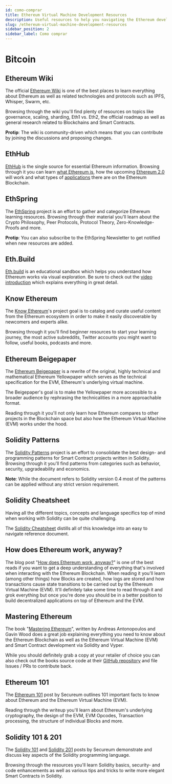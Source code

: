 ```yaml
---
id: como-comprar
title: Ethereum Virtual Machine Development Resources
description: Useful resources to help you navigating the Ethereum development landscape.
slug: /ethereum-virtual-machine-development-resources
sidebar_position: 2
sidebar_label: Como comprar
---
```


# Bitcoin

## Ethereum Wiki

The official [Ethereum Wiki](https://eth.wiki/) is one of the best places to learn everything about Ethereum as well as related technologies and protocols such as IPFS, Whisper, Swarm, etc.

Browsing through the wiki you'll find plenty of resources on topics like governance, scaling, sharding, Eth1 vs. Eth2, the official roadmap as well as general research related to Blockchains and Smart Contracts.

**Protip**: The wiki is community-driven which means that you can contribute by joining the discussions and proposing changes.

## EthHub

[EthHub](https://ethhub.io/) is the single source for essential Ethereum information. Browsing through it you can learn [what Ethereum is](https://docs.ethhub.io/ethereum-basics/what-is-ethereum/), how the upcoming [Ethereum 2.0](https://docs.ethhub.io/ethereum-roadmap/ethereum-2.0/eth-2.0-phases/) will work and what types of [applications](https://docs.ethhub.io/built-on-ethereum/built-on-ethereum/) there are on the Ethereum Blockchain.

## EthSpring

The [EthSpring](https://ethspring.com/) project is an effort to gather and categorize Ethereum learning resources. Browsing through their material you'll learn about the Crypto Philosophy, Peer Protocols, Protocol Theory, Zero-Knowledge-Proofs and more.

**Protip**: You can also subscribe to the EthSpring Newsletter to get notified when new resources are added.

## Eth.Build

[Eth.build](https://eth.build/) is an educational sandbox which helps you understand how Ethereum works via visual exploration. Be sure to check out the [video introduction](https://www.youtube.com/watch?v=30pa790tIIA) which explains everything in great detail.

## Know Ethereum

The [Know Ethereum](https://knowethereum.com/)'s project goal is to catalog and curate useful content from the Ethereum ecosystem in order to make it easily discoverable by newcomers and experts alike.

Browsing through it you'll find beginner resources to start your learning journey, the most active subreddits, Twitter accounts you might want to follow, useful books, podcasts and more.

## Ethereum Beigepaper

The [Ethereum Beigepaper](https://github.com/chronaeon/beigepaper) is a rewrite of the original, highly technical and mathematical Ethereum Yellowpaper which serves as the technical specification for the EVM, Ethereum's underlying virtual machine.

The Beigepaper's goal is to make the Yellowpaper more accessible to a broader audience by rephrasing the technicalities in a more approachable format.

Reading through it you'll not only learn how Ethereum compares to other projects in the Blockchain space but also how the Ethereum Virtual Machine \(EVM\) works under the hood.

## Solidity Patterns

The [Solidity Patterns](https://fravoll.github.io/solidity-patterns/) project is an effort to consolidate the best design- and programming patterns for Smart Contract projects written in Solidity. Browsing through it you'll find patterns from categories such as behavior, security, upgradeability and economics.

**Note**: While the document refers to Solidity version 0.4 most of the patterns can be applied without any strict version requirement.

## Solidity Cheatsheet

Having all the different topics, concepts and language specifics top of mind when working with Solidity can be quite challenging.

The [Solidity Cheatsheet](https://docs.soliditylang.org/en/latest/cheatsheet.html) distills all of this knowledge into an easy to navigate reference document.

## How does Ethereum work, anyway?

The blog post "[How does Ethereum work, anyway?](https://www.preethikasireddy.com/post/how-does-ethereum-work-anyway)" is one of the best reads if you want to get a deep understanding of everything that's involved when interacting with the Ethereum Blockchain. When reading it you'll learn \(among other things\) how Blocks are created, how logs are stored and how transactions cause state transitions to be carried out by the Ethereum Virtual Machine \(EVM\). It'll definitely take some time to read through it and grok everything but once you're done you should be in a better position to build decentralized applications on top of Ethereum and the EVM.

## Mastering Ethereum

The book "[Mastering Ethereum](https://ethereumbook.info/)", written by Andreas Antonopoulos and Gavin Wood does a great job explaining everything you need to know about the Ethereum Blockchain as well as the Ethereum Virtual Machine \(EVM\) and Smart Contract development via Solidity and Vyper.

While you should definitely grab a copy at your retailer of choice you can also check out the books source code at their [GitHub repository](https://github.com/ethereumbook/ethereumbook) and file Issues / PRs to contribute back.

## Ethereum 101

The [Ethereum 101](https://secureum.substack.com/p/ethereum-101) post by Secureum outlines 101 important facts to know about Ethereum and the Ethereum Virtual Machine (EVM).

Reading through the writeup you'll learn about Ethereum's underlying cryptography, the design of the EVM, EVM Opcodes, Transaction processing, the structure of individual Blocks and more.

## Solidity 101 & 201

The [Solidity 101](https://secureum.substack.com/p/solidity-101) and [Solidity 201](https://secureum.substack.com/p/solidity-201) posts by Secureum demonstrate and discuss key aspects of the Solidity programming language.

Browsing through the resources you'll learn Solidity basics, security- and code enhancements as well as various tips and tricks to write more elegant Smart Contracts in Solidity.

